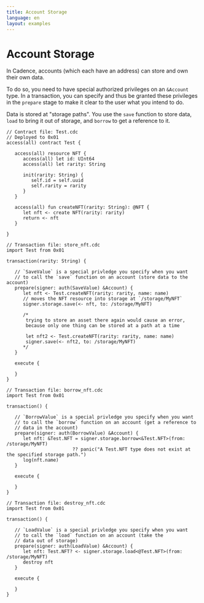 ```yaml
---
title: Account Storage
language: en
layout: examples
---
```


# Account Storage

In Cadence, accounts (which each have an address) can store and own their own data.

To do so, you need to have special authorized privileges on an `&Account` type. In a transaction, you can specify and thus be granted these privileges in the `prepare` stage to make it clear to the user what you intend to do.

Data is stored at "storage paths". You use the `save` function to store data, `load` to bring it out of storage, and `borrow` to get a reference to it.

```cadence
// Contract file: Test.cdc
// Deployed to 0x01
access(all) contract Test {

   access(all) resource NFT {
      access(all) let id: UInt64
      access(all) let rarity: String
      
      init(rarity: String) {
         self.id = self.uuid
         self.rarity = rarity
      }
   }

   access(all) fun createNFT(rarity: String): @NFT {
      let nft <- create NFT(rarity: rarity)
      return <- nft
   }

}
```

```cadence
// Transaction file: store_nft.cdc
import Test from 0x01

transaction(rarity: String) {

   // `SaveValue` is a special privledge you specify when you want
   // to call the `save` function on an account (store data to the account)
   prepare(signer: auth(SaveValue) &Account) {
      let nft <- Test.createNFT(rarity: rarity, name: name)
      // moves the NFT resource into storage at `/storage/MyNFT`
      signer.storage.save(<- nft, to: /storage/MyNFT)

      /*
       trying to store an asset there again would cause an error,
       because only one thing can be stored at a path at a time

       let nft2 <- Test.createNFT(rarity: rarity, name: name)
       signer.save(<- nft2, to: /storage/MyNFT)
      */
   }

   execute {
      
   }
}
```

```cadence
// Transaction file: borrow_nft.cdc
import Test from 0x01

transaction() {

   // `BorrowValue` is a special privledge you specify when you want
   // to call the `borrow` function on an account (get a reference to
   // data in the account)
   prepare(signer: auth(BorrowValue) &Account) {
      let nft: &Test.NFT = signer.storage.borrow<&Test.NFT>(from: /storage/MyNFT)
                        ?? panic("A Test.NFT type does not exist at the specified storage path.")
      log(nft.name)
   }

   execute {
      
   }
}
```

```cadence
// Transaction file: destroy_nft.cdc
import Test from 0x01

transaction() {

   // `LoadValue` is a special privledge you specify when you want
   // to call the `load` function on an account (take the
   // data out of storage)
   prepare(signer: auth(LoadValue) &Account) {
      let nft: Test.NFT? <- signer.storage.load<@Test.NFT>(from: /storage/MyNFT)
      destroy nft
   }

   execute {
      
   }
}
```